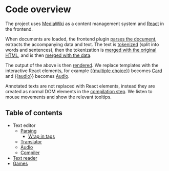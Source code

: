 # Code overview

The project uses [MediaWiki](https://www.mediawiki.org/wiki/Manual:What_is_MediaWiki%3F) as a content management system and [React](https://reactjs.org/) in the frontend.

When documents are loaded, the frontend plugin [parses the document](Parsing.md), extracts the accompanying data and text. The text is [tokenized](Tokenization.md) (split into words and sentences), then the tokenization is [merged with the original HTML](Wrap_in_tags.md), and is then [merged with the data](Compiler.md).

The output of the above is then [rendered](Comiler.md). We replace templates with the interactive React elements, for example {{[multiple choice](https://ylhyra.is/Template:Multiple_choice)}} becomes [Card](../../project/text-plugin/Render/Elements/Vocabulary/Types/Multiple.js) and {{[audio](https://ylhyra.is/Template:Audio)}} becomes [Audio](https://github.com/ylhyra/ylhyra/blob/master/project/text-plugin/Render/Audio/index.js.md).

Annotated texts are not replaced with React elements, instead they are created as normal DOM elements in the [compilation step](Compiler.md). We listen to mouse movements and show the relevant tooltips.

## Table of contents

- Text editor
  - [Parsing](Parsing.md)
    - [Wrap in tags](Wrap_in_tags.md)
  - [Translator](Translations.md)
  - [Audio](Audio.md)
  - [Compiler](Compiler.md)
- [Text reader](Text_reader.md)
- [Games](Games.md)
